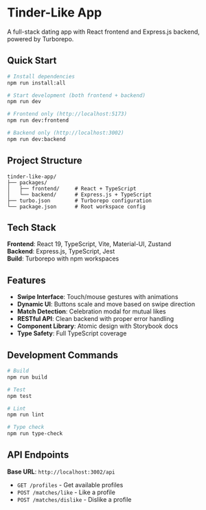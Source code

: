 # Tinder-Like App

A full-stack dating app with React frontend and Express.js backend, powered by Turborepo.

## Quick Start

```bash
# Install dependencies
npm run install:all

# Start development (both frontend + backend)
npm run dev

# Frontend only (http://localhost:5173)
npm run dev:frontend

# Backend only (http://localhost:3002)
npm run dev:backend
```

## Project Structure

```
tinder-like-app/
├── packages/
│   ├── frontend/     # React + TypeScript
│   └── backend/      # Express.js + TypeScript
├── turbo.json        # Turborepo configuration
└── package.json      # Root workspace config
```

## Tech Stack

**Frontend**: React 19, TypeScript, Vite, Material-UI, Zustand  
**Backend**: Express.js, TypeScript, Jest  
**Build**: Turborepo with npm workspaces  


## Features

- **Swipe Interface**: Touch/mouse gestures with animations
- **Dynamic UI**: Buttons scale and move based on swipe direction  
- **Match Detection**: Celebration modal for mutual likes
- **RESTful API**: Clean backend with proper error handling
- **Component Library**: Atomic design with Storybook docs
- **Type Safety**: Full TypeScript coverage

## Development Commands

```bash
# Build
npm run build

# Test
npm test

# Lint
npm run lint

# Type check
npm run type-check
```

## API Endpoints

**Base URL**: `http://localhost:3002/api`

- `GET /profiles` - Get available profiles
- `POST /matches/like` - Like a profile
- `POST /matches/dislike` - Dislike a profile

